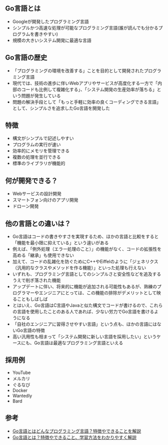 ## Go言語とは
* Googleが開発したプログラミング言語
* シンプルかつ高速な処理が可能なプログラミング言語(誰が読んでも分かるプログラムを書きやすい)
* 規模の大きいシステム開発に最適な言語

## Go言語の歴史
* 「プログラミングの環境を改善する」ことを目的として開発されたプログラミング言語
* 現代では、技術の進歩に伴いWebアプリやサービスが高度化する一方で「内部のコードも比例して複雑化する」、「システム開発の生産効率が落ちる」という問題が発生している
* 問題の解決手段として「もっと手軽に効率の良くコーディングできる言語」として、シンプルさを追求したGo言語を開発した

## 特徴
* 構文がシンプルで記述しやすい
* プログラムの実行が速い
* 効率的にメモリを管理できる
* 複数の処理を並行できる
* 標準のライブラリが機能的

## 何が開発できる？
* Webサービスの設計開発
* スマートフォン向けのアプリ開発
* ドローン開発

## 他の言語との違いは？
* Go言語はコードの書きやすさを実現するため、ほかの言語と比較をすると「機能を最小限に抑えている」という違いがある
* 例えば、「例外処理（エラー処理のこと）」の機能がなく、コードの拡張性を高める「継承」も使用できない
* 加えて、コードの乱雑化を防ぐためにC++やEiffelのように「ジェネリクス（汎用的なクラスやメソッドを作る機能）」といった処理も行えない
* いずれも、プログラミング言語としてのシンプルさと安全性などを追及するうえで削ぎ落された機能
* アップデートに伴い、将来的に機能が追加される可能性もあるが、熟練のプログラマーやエンジニアにとっては、この機能の排除がデメリットとして映ることもしばしば
* とはいえ、Go言語はC言語やJavaと似た構文でコードが書けるので、これらの言語を使用したことのある人であれば、少ない労力でGo言語を書けるようになる
* 「自社のエンジニアに習得させやすい言語」という点も、ほかの言語にはないGo言語の特徴
* 高い汎用性も相まって「システム開発に新しい言語を採用したい」というケースにも、Go言語は最適なプログラミング言語といえる

## 採用例
* YouTube
* メルカリ
* ぐるなび
* Docker
* Wantedly
* Bard

## 参考
* [Go言語とはどんなプログラミング言語？特徴やできることを解説](https://hnavi.co.jp/knowledge/blog/go/)
* [Go言語とは？特徴やできること、学習方法をわかりやすく解説](https://www.sejuku.net/blog/25402)
